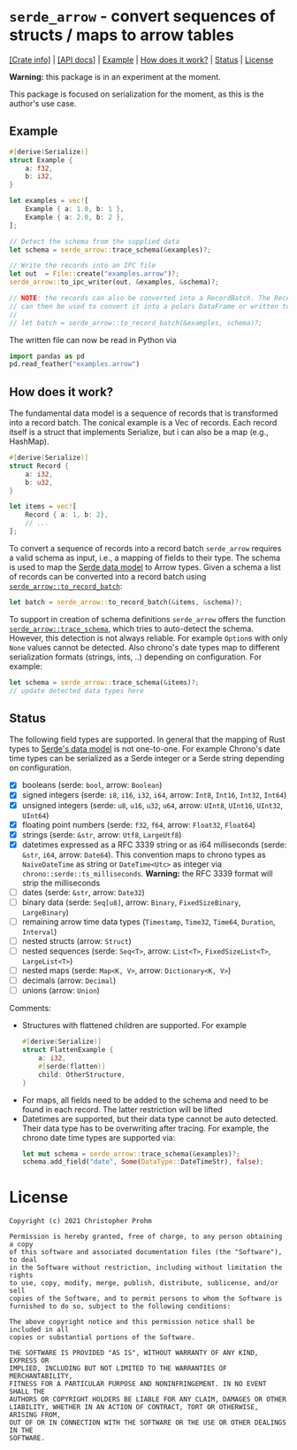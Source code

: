 # `serde_arrow` - convert sequences of structs / maps to arrow tables

[[Crate info]](https://crates.io/crates/serde_arrow)
| [[API docs]](https://docs.rs/serde_arrow/latest/serde_arrow/)
| [Example](#example)
| [How does it work?](#how-does-it-work)
| [Status](#status)
| [License](#license)

**Warning:** this package is in an experiment at the moment.

This package is focused on serialization for the moment, as this is the author's
use case.

## Example

```rust
#[derive(Serialize)]
struct Example {
    a: f32,
    b: i32,
}

let examples = vec![
    Example { a: 1.0, b: 1 },
    Example { a: 2.0, b: 2 },
];

// Detect the schema from the supplied data
let schema = serde_arrow::trace_schema(&examples)?;

// Write the records into an IPC file
let out  = File::create("examples.arrow")?;
serde_arrow::to_ipc_writer(out, &examples, &schema)?;

// NOTE: the records can also be converted into a RecordBatch. The RecordBatch
// can then be used to convert it into a polars DataFrame or written to parquet.
//
// let batch = serde_arrow::to_record_batch(&examples, schema)?;
```

The written file can now be read in Python via

```python
import pandas as pd
pd.read_feather("examples.arrow")
```

## How does it work?

The fundamental data model is a sequence of records that is transformed into a
record batch. The conical example is a Vec of records. Each record itself is a
struct that implements Serialize, but i can also be a map (e.g., HashMap).

```rust
#[derive(Serialize)]
struct Record {
    a: i32,
    b: u32,
}

let items = vec![
    Record { a: 1, b: 2},
    // ...
];
```

To convert a sequence of records into a record batch `serde_arrow` requires a
valid schema as input, i.e., a mapping of fields to their type. The schema is
used to map the [Serde data model][serde-data-model] to Arrow types. Given a
schema a list of records can be converted into a record batch using
[`serde_arrow::to_record_batch`][docs:to_record_batch]:

```rust
let batch = serde_arrow::to_record_batch(&items, &schema)?;
```

To support in creation of schema definitions `serde_arrow` offers the function
[`serde_arrow::trace_schema`][docs:trace_schema], which tries to auto-detect the
schema. However, this detection is not always reliable. For example `Option`s
with only `None` values cannot be detected. Also chrono's date types map to
different serialization formats (strings, ints, ..) depending on configuration.
For example:

```rust
let schema = serde_arrow::trace_schema(&items)?;
// update detected data types here
```

## Status

The following field types are supported. In general that the mapping of Rust
types to [Serde's data model][serde-data-model] is not one-to-one. For example
Chrono's date time types can be serialized as a Serde integer or a Serde string
depending on configuration.

- [x] booleans (serde: `bool`, arrow: `Boolean`)
- [x] signed integers (serde: `i8`, `i16`, `i32`, `i64`, arrow: `Int8`, `Int16`,
  `Int32`, `Int64`)
- [x] unsigned integers (serde: `u8`, `u16`, `u32`, `u64`, arrow: `UInt8`,
  `UInt16`, `UInt32`, `UInt64`)
- [x] floating point numbers (serde: `f32`, `f64`, arrow: `Float32`, `Float64`)
- [x] strings (serde: `&str`, arrow: `Utf8`, `LargeUtf8`)
- [x] datetimes expressed as a RFC 3339 string or as i64 milliseconds (serde:
  `&str`, `i64`, arrow: `Date64`). This convention maps to chrono types as
  `NaiveDateTime` as string or `DateTime<Utc>` as integer via
  `chrono::serde::ts_milliseconds`. **Warning:** the RFC 3339 format will strip
  the milliseconds
- [ ] dates (serde: `&str`, arrow: `Date32`)
- [ ] binary data (serde: `Seq[u8]`, arrow: `Binary`, `FixedSizeBinary`,
  `LargeBinary`)
- [ ] remaining arrow time data types (`Timestamp`, `Time32`, `Time64`,
  `Duration`, `Interval`)
- [ ] nested structs (arrow: `Struct`)
- [ ] nested sequences (serde: `Seq<T>`, arrow: `List<T>`, `FixedSizeList<T>`,
  `LargeList<T>`)
- [ ] nested maps (serde: `Map<K, V>`, arrow: `Dictionary<K, V>`)
- [ ] decimals (arrow: `Decimal`)
- [ ] unions (arrow: `Union`)

Comments:

- Structures with flattened children are supported. For example
    ```rust
    #[derive(Serialize)]
    struct FlattenExample {
        a: i32,
        #[serde(flatten)]
        child: OtherStructure,
    }
    ```
- For maps, all fields need to be added to the schema and need to be found in
  each record. The latter restriction will be lifted
- Datetimes are supported, but their data type cannot be auto detected. Their
  data type has to be overwriting after tracing. For example, the chrono date
  time types are supported via:
    ```rust
    let mut schema = serde_arrow::trace_schema(&examples)?;
    schema.add_field("date", Some(DataType::DateTimeStr), false);
    ```

# License

```text
Copyright (c) 2021 Christopher Prohm

Permission is hereby granted, free of charge, to any person obtaining a copy
of this software and associated documentation files (the "Software"), to deal
in the Software without restriction, including without limitation the rights
to use, copy, modify, merge, publish, distribute, sublicense, and/or sell
copies of the Software, and to permit persons to whom the Software is
furnished to do so, subject to the following conditions:

The above copyright notice and this permission notice shall be included in all
copies or substantial portions of the Software.

THE SOFTWARE IS PROVIDED "AS IS", WITHOUT WARRANTY OF ANY KIND, EXPRESS OR
IMPLIED, INCLUDING BUT NOT LIMITED TO THE WARRANTIES OF MERCHANTABILITY,
FITNESS FOR A PARTICULAR PURPOSE AND NONINFRINGEMENT. IN NO EVENT SHALL THE
AUTHORS OR COPYRIGHT HOLDERS BE LIABLE FOR ANY CLAIM, DAMAGES OR OTHER
LIABILITY, WHETHER IN AN ACTION OF CONTRACT, TORT OR OTHERWISE, ARISING FROM,
OUT OF OR IN CONNECTION WITH THE SOFTWARE OR THE USE OR OTHER DEALINGS IN THE
SOFTWARE.
```

[serde-data-model]: https://serde.rs/data-model.html
[docs:to_record_batch]: https://docs.rs/serde_arrow/latest/serde_arrow/fn.to_record_batch.html
[docs:trace_schema]: https://docs.rs/serde_arrow/latest/serde_arrow/fn.trace_schema.html
